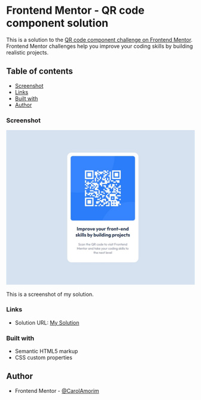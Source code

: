 # Frontend Mentor - QR code component solution

This is a solution to the [QR code component challenge on Frontend Mentor](https://www.frontendmentor.io/challenges/qr-code-component-iux_sIO_H). Frontend Mentor challenges help you improve your coding skills by building realistic projects.

## Table of contents

- [Screenshot](#screenshot)
- [Links](#links)
- [Built with](#built-with)
- [Author](#author)

### Screenshot

![](./screenshot.JPG)

This is a screenshot of my solution.

### Links

- Solution URL: [My Solution](https://carolamorim.github.io/qrcodecomponent/)

### Built with

- Semantic HTML5 markup
- CSS custom properties

## Author

- Frontend Mentor - [@CarolAmorim](https://www.frontendmentor.io/profile/CarolAmorim)

